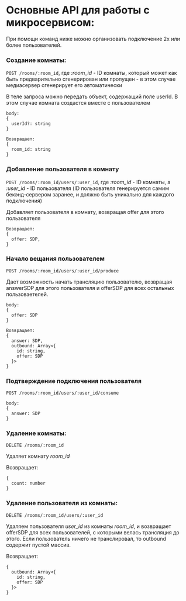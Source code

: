 # Основные API для работы с микросервисом:

При помощи команд ниже можно организовать подключение 2х или более пользователей.

### Создание комнаты: 
```POST /rooms/:room_id```, где *:room_id* - ID комнаты, который может как быть предварительно сгенерирован или пропущен -
в этом случае медиасервер сгенерирует его автоматически

В теле запроса можно передать объект, содержащий поле userId. В этом случае комната создастся вместе с пользователем

```
body:
{
  userId?: string
}

Возвращает:
{
  room_id: string
}
```

### Добавление пользователя в комнату
```POST /rooms/:room_id/users/:user_id```, где *:room_id* - ID комнаты, а *:user_id* - ID пользователя 
(ID пользователя генерируется самим бекэнд-сервером заранее, и должно быть уникально для каждого подключения)

Добавляет пользователя в комнату, возвращая offer для этого пользователя

```
Возвращает:
{
  offer: SDP,
}
```

### Начало вещания пользователем
```POST /rooms/:room_id/users/:user_id/produce```

Дает возможность начать трансляцию пользователю, возвращая answerSDP для этого пользователя и offerSDP для всех остальных пользоваетелей.

```
body:
{
  offer: SDP
}

Возвращает:
{
  answer: SDP,
  outbound: Array<{
    id: string,
    offer: SDP
  }>
}
```

### Подтверждение подключения пользователя
```POST /rooms/:room_id/users/:user_id/consume```

```
body: 
{
  answer: SDP
}
```

### Удаление комнаты:
```DELETE /rooms/:room_id```

Удаляет комнату *room_id*

Возвращает:
```
{
  count: number
}
```

### Удаление пользователя из комнаты:
```DELETE /rooms/:room_id/users/:user_id```

Удаляем пользователя *user_id* из комнаты *room_id*, и возвращает offerSDP для всех пользователей, 
с которыми велась трансляция до этого.
Если пользователь ничего не транслировал, то outbound содержит пустой массив.

Возвращает:
```
{
  outbound: Array<{
    id: string,
    offer: SDP
  }>
}
```